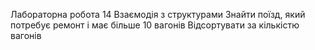 Лабораторна робота 14
Взаємодія з структурами
Знайти поїзд, який потребує ремонт і має більше 10 вагонів
Відсортувати за кількістю вагонів
